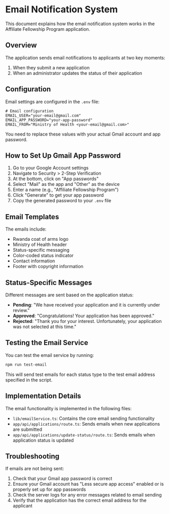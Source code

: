 # Email Notification System

This document explains how the email notification system works in the Affiliate Fellowship Program application.

## Overview

The application sends email notifications to applicants at two key moments:

1. When they submit a new application
2. When an administrator updates the status of their application

## Configuration

Email settings are configured in the `.env` file:

```
# Email configuration
EMAIL_USER="your-email@gmail.com"
EMAIL_APP_PASSWORD="your-app-password"
EMAIL_FROM="Ministry of Health <your-email@gmail.com>"
```

You need to replace these values with your actual Gmail account and app password.

## How to Set Up Gmail App Password

1. Go to your Google Account settings
2. Navigate to Security > 2-Step Verification
3. At the bottom, click on "App passwords"
4. Select "Mail" as the app and "Other" as the device
5. Enter a name (e.g., "Affiliate Fellowship Program")
6. Click "Generate" to get your app password
7. Copy the generated password to your `.env` file

## Email Templates

The emails include:

- Rwanda coat of arms logo
- Ministry of Health header
- Status-specific messaging
- Color-coded status indicator
- Contact information
- Footer with copyright information

## Status-Specific Messages

Different messages are sent based on the application status:

- **Pending**: "We have received your application and it is currently under review."
- **Approved**: "Congratulations! Your application has been approved."
- **Rejected**: "Thank you for your interest. Unfortunately, your application was not selected at this time."

## Testing the Email Service

You can test the email service by running:

```bash
npm run test-email
```

This will send test emails for each status type to the test email address specified in the script.

## Implementation Details

The email functionality is implemented in the following files:

- `lib/emailService.ts`: Contains the core email sending functionality
- `app/api/applications/route.ts`: Sends emails when new applications are submitted
- `app/api/applications/update-status/route.ts`: Sends emails when application status is updated

## Troubleshooting

If emails are not being sent:

1. Check that your Gmail app password is correct
2. Ensure your Gmail account has "Less secure app access" enabled or is properly set up for app passwords
3. Check the server logs for any error messages related to email sending
4. Verify that the application has the correct email address for the applicant
